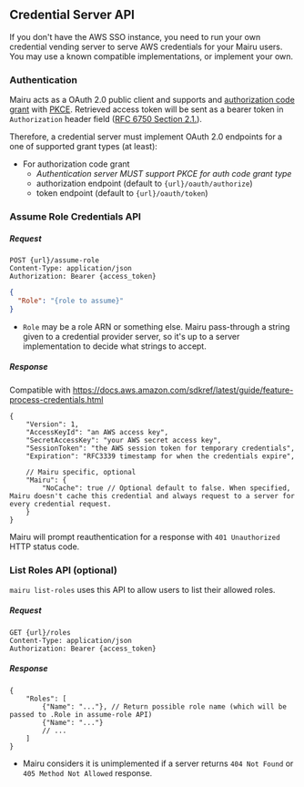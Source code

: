 ## Credential Server API

If you don't have the AWS SSO instance, you need to run your own credential vending server to serve AWS credentials for your Mairu users. You may use a known compatible implementations, or implement your own.

### Authentication

Mairu acts as a OAuth 2.0 public client and supports <!-- [device authorization grant](https://datatracker.ietf.org/doc/html/rfc8628) --> and [authorization code grant](https://datatracker.ietf.org/doc/html/rfc6749#section-1.3.1) with [PKCE](https://datatracker.ietf.org/doc/html/rfc7636). Retrieved access token will be sent as a bearer token in `Authorization` header field ([RFC 6750 Section 2.1.](https://datatracker.ietf.org/doc/html/rfc6750#section-2.1)).

Therefore, a credential server must implement OAuth 2.0 endpoints for a one of supported grant types (at least):

- For authorization code grant
    - _Authentication server MUST support PKCE for auth code grant type_
    - authorization endpoint (default to `{url}/oauth/authorize`)
    - token endpoint (default to `{url}/oauth/token`)

<!-- TODO: For device authorization grant
    - device authorization endpoint (default to `{url}/oauth/device`)
    - token endpoint (default to `{url}/oauth/token`)
-->

### Assume Role Credentials API

##### Request

```
POST {url}/assume-role
Content-Type: application/json
Authorization: Bearer {access_token}
```

```json
{
  "Role": "{role to assume}"
}
```

- `Role` may be a role ARN or something else. Mairu pass-through a string given to a credential provider server, so it's up to a server implementation to decide what strings to accept.

##### Response

Compatible with https://docs.aws.amazon.com/sdkref/latest/guide/feature-process-credentials.html

```jsonc
{
    "Version": 1,
    "AccessKeyId": "an AWS access key",
    "SecretAccessKey": "your AWS secret access key",
    "SessionToken": "the AWS session token for temporary credentials", 
    "Expiration": "RFC3339 timestamp for when the credentials expire",

    // Mairu specific, optional
    "Mairu": {
        "NoCache": true // Optional default to false. When specified, Mairu doesn't cache this credential and always request to a server for every credential request.
    }
}
```

Mairu will prompt reauthentication for a response with `401 Unauthorized` HTTP status code.

### List Roles API (optional)

`mairu list-roles` uses this API to allow users to list their allowed roles.

##### Request

```
GET {url}/roles
Content-Type: application/json
Authorization: Bearer {access_token}
```

##### Response

```jsonc
{
    "Roles": [
        {"Name": "..."}, // Return possible role name (which will be passed to .Role in assume-role API)
        {"Name": "..."}
        // ...
    ]
}
```

- Mairu considers it is unimplemented if a server returns `404 Not Found` or `405 Method Not Allowed` response.
